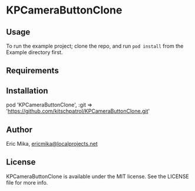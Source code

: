 # KPCameraButtonClone

## Usage

To run the example project; clone the repo, and run `pod install` from the Example directory first.

## Requirements

## Installation

pod 'KPCameraButtonClone', :git => 'https://github.com/kitschpatrol/KPCameraButtonClone.git'

## Author

Eric Mika, ericmika@localprojects.net

## License

KPCameraButtonClone is available under the MIT license. See the LICENSE file for more info.

